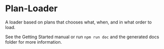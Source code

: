 # Plan-Loader
A loader based on plans that chooses what, when, and in what order
to load.

See the Getting Started manual or run `npm run doc` and the
generated docs folder for more information.
